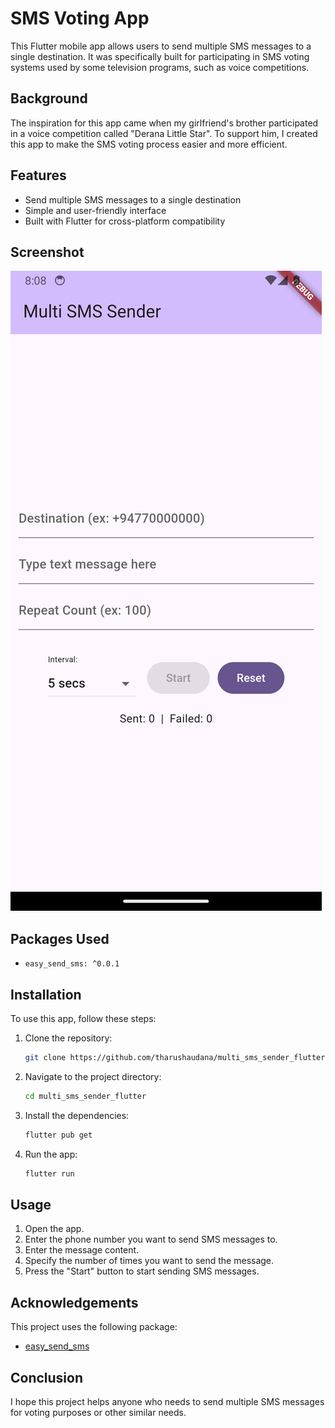 # SMS Voting App

This Flutter mobile app allows users to send multiple SMS messages to a single destination. It was specifically built for participating in SMS voting systems used by some television programs, such as voice competitions. 

## Background

The inspiration for this app came when my girlfriend's brother participated in a voice competition called "Derana Little Star". To support him, I created this app to make the SMS voting process easier and more efficient.

## Features

- Send multiple SMS messages to a single destination
- Simple and user-friendly interface
- Built with Flutter for cross-platform compatibility

## Screenshot

![Screenshot](screenshots/01.png)

## Packages Used

- `easy_send_sms: ^0.0.1`

## Installation

To use this app, follow these steps:

1. Clone the repository:
   ```bash
   git clone https://github.com/tharushaudana/multi_sms_sender_flutter.git
   ```
2. Navigate to the project directory:
   ```bash
   cd multi_sms_sender_flutter
   ```
3. Install the dependencies:
   ```bash
   flutter pub get
   ```
4. Run the app:
   ```bash
   flutter run
   ```

## Usage

1. Open the app.
2. Enter the phone number you want to send SMS messages to.
3. Enter the message content.
4. Specify the number of times you want to send the message.
5. Press the "Start" button to start sending SMS messages.

## Acknowledgements

This project uses the following package:
- [easy_send_sms](https://pub.dev/packages/easy_send_sms)

## Conclusion

I hope this project helps anyone who needs to send multiple SMS messages for voting purposes or other similar needs.